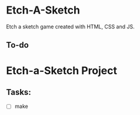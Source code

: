 # Etch-A-Sketch
Etch a sketch game created with HTML, CSS and JS.

## To-do
# Etch-a-Sketch Project

## Tasks:

   -[ ] make  
